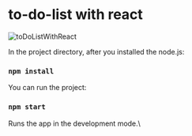 # to-do-list with react

![toDoListWithReact](https://user-images.githubusercontent.com/61376904/201711642-93ec9676-8d3d-42c9-85cb-5db9a1b372ff.png)

In the project directory, after you installed the node.js:

### `npm install`

You can run the project:
 
### `npm start`

Runs the app in the development mode.\
